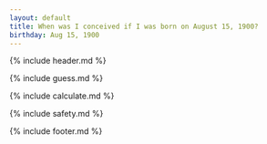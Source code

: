 ```yaml
---
layout: default
title: When was I conceived if I was born on August 15, 1900?
birthday: Aug 15, 1900
---
```


{% include header.md %}

{% include guess.md %}

{% include calculate.md %}

{% include safety.md %}

{% include footer.md %}



